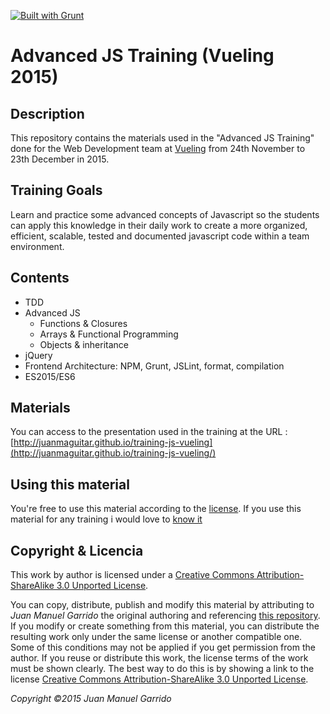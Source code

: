 [![Built with Grunt](https://cdn.gruntjs.com/builtwith.png)](http://gruntjs.com/)

# Advanced JS Training (Vueling 2015) #

## Description ##

This repository contains the materials used in the "Advanced JS Training" done for the Web Development team at [Vueling](http://www.vueling.com/en) from 24th November to 23th December in 2015.

## Training Goals ##

Learn and practice some advanced concepts of Javascript so the students can apply this knowledge in their daily work to create a more organized, efficient, scalable, tested and documented javascript code within a team environment.

## Contents ##

- TDD
- Advanced JS
    + Functions & Closures
    + Arrays & Functional Programming
    + Objects & inheritance
- jQuery
- Frontend Architecture: NPM, Grunt, JSLint, format, compilation
- ES2015/ES6

## Materials ##

You can access to the presentation used in the training at the URL : [http://juanmaguitar.github.io/training-js-vueling](http://juanmaguitar.github.io/training-js-vueling/)

## Using this material ##

You're free to use this material according to the [license](http://creativecommons.org/licenses/by-sa/3.0/deed.en). 
If you use this material for any training i would love to [know it](<mailto:JuanMa.Garrido@gmail.com>)

## Copyright & Licencia ##

This work by author is licensed under a [Creative Commons Attribution-ShareAlike 3.0 Unported License](http://creativecommons.org/licenses/by-sa/3.0/deed.en_US).

You can copy, distribute, publish and modify this material by attributing to _Juan Manuel Garrido_ the original authoring and referencing [this repository](https://github.com/juanmaguitar/grunt-workshop). If you modify or create something from this material, you can distribute the resulting work only under the same license or another compatible one. Some of this conditions may not be applied if you get permission from the author.  If you reuse or distribute this work, the license terms of the work must be shown clearly. The best way to do this is by showing a link to the license [Creative Commons Attribution-ShareAlike 3.0 Unported License](http://creativecommons.org/licenses/by-sa/3.0/deed.en_US). 

_Copyright &copy;2015 Juan Manuel Garrido_
